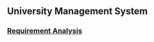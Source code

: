 ## University Management System

### [Requirement Analysis](https://ali-akkas.notion.site/University-Management-System-ea6d49be60f040919369ca90102fe3d2?pvs=4)